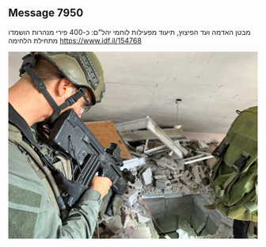 ## Message 7950

מבטן האדמה ועד הפיצוץ, תיעוד מפעילות לוחמי יהל"ם:
כ-400 פירי מנהרות הושמדו מתחילת 
הלחימה
https://www.idf.il/154768

![Photo](7950/7950_photo.jpg)
